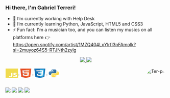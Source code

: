 ### Hi there, I'm Gabriel Terreri!

- 🔭 I’m currently working with Help Desk
- 🌱 I’m currently learning Python, JavaScript, HTML5 and CSS3
- ⚡ Fun fact: I'm a musician too, and you can listen my musics on all platforms here 👉 https://open.spotify.com/artist/1MZQ404LxYlrfl3nFAmolk?si=2muyoz64S5-RTJNth2zylg

<div align="center">
  <a href="https://github.com/Terreri">
  <img height="120em" src="https://github-readme-stats.vercel.app/api?username=Terreri&show_icons=true&theme=dark&include_all_commits=true&count_private=true"/>
  <img height="120em" src="https://github-readme-stats.vercel.app/api/top-langs/?username=Terreri&layout=compact&langs_count=7&theme=dark"/>
</div>



<div style="display: inline_block"><br>
  <img align="center" alt="Ter-Js" height="30" width="40" src="https://raw.githubusercontent.com/devicons/devicon/master/icons/javascript/javascript-plain.svg">
  <img align="center" alt="Ter-HTML" height="30" width="40" src="https://raw.githubusercontent.com/devicons/devicon/master/icons/html5/html5-original.svg">
  <img align="center" alt="Ter-CSS" height="30" width="40" src="https://raw.githubusercontent.com/devicons/devicon/master/icons/css3/css3-original.svg">
  <img align="center" alt="Ter-Python" height="30" width="40" src="https://raw.githubusercontent.com/devicons/devicon/master/icons/python/python-original.svg">
  <img align="right" alt="Ter-pic" height="150" style="border-radius:50px;" src="https://cdn.discordapp.com/attachments/707950523021656224/1062727170453151785/AEdFTp7p054l8pbOfQeTleAEd33JcqfVsATcOIKuhhJYs432-p-rw-no.png">
</div>
  
##
  
<div> 
  <a href="https://www.youtube.com/channel/UCccJoJgU71JD2dcc8QcvJaw" target="_blank"><img src="https://img.shields.io/badge/YouTube-FF0000?style=for-the-badge&logo=youtube&logoColor=white" target="_blank"></a>
  <a href="https://instagram.com/terrerinho_" target="_blank"><img src="https://img.shields.io/badge/-Instagram-%23E4405F?style=for-the-badge&logo=instagram&logoColor=white" target="_blank"></a>
  <a href = "mailto:gabrielterreri@gmail.com"><img src="https://img.shields.io/badge/-Gmail-%23333?style=for-the-badge&logo=gmail&logoColor=white" target="_blank"></a>
  <a href="https://www.linkedin.com/in/gabriel-terreri-0119a1207/" target="_blank"><img src="https://img.shields.io/badge/-LinkedIn-%230077B5?style=for-the-badge&logo=linkedin&logoColor=white" target="_blank"></a> 
  
</div>
